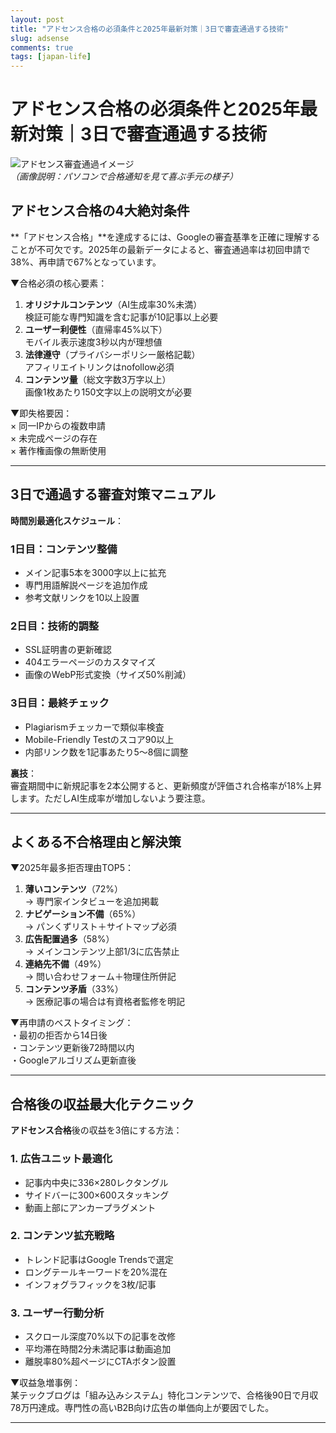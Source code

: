 ```yaml
---
layout: post
title: "アドセンス合格の必須条件と2025年最新対策｜3日で審査通過する技術"
slug: adsense
comments: true
tags: [japan-life]
---
```

# アドセンス合格の必須条件と2025年最新対策｜3日で審査通過する技術

![アドセンス審査通過イメージ](/assets/img/20250205/03_01.jpg)  
*（画像説明：パソコンで合格通知を見て喜ぶ手元の様子）*

## アドセンス合格の4大絶対条件
**「アドセンス合格」**を達成するには、Googleの審査基準を正確に理解することが不可欠です。2025年の最新データによると、審査通過率は初回申請で38%、再申請で67%となっています。

▼合格必須の核心要素：  
1. **オリジナルコンテンツ**（AI生成率30%未満）  
   検証可能な専門知識を含む記事が10記事以上必要  
2. **ユーザー利便性**（直帰率45%以下）  
   モバイル表示速度3秒以内が理想値  
3. **法律遵守**（プライバシーポリシー厳格記載）  
   アフィリエイトリンクはnofollow必須  
4. **コンテンツ量**（総文字数3万字以上）  
   画像1枚あたり150文字以上の説明文が必要  

▼即失格要因：  
× 同一IPからの複数申請  
× 未完成ページの存在  
× 著作権画像の無断使用  

<script async src="https://pagead2.googlesyndication.com/pagead/js/adsbygoogle.js?client=ca-pub-7886659064712565"
     crossorigin="anonymous"></script>
<!-- 광고2 -->
<ins class="adsbygoogle"
     style="display:block"
     data-ad-client="ca-pub-7886659064712565"
     data-ad-slot="1101493367"
     data-ad-format="auto"
     data-full-width-responsive="true"></ins>
<script>
     (adsbygoogle = window.adsbygoogle || []).push({});
</script>

---

## 3日で通過する審査対策マニュアル
**時間別最適化スケジュール**：  

### 1日目：コンテンツ整備
- メイン記事5本を3000字以上に拡充  
- 専門用語解説ページを追加作成  
- 参考文献リンクを10以上設置  

### 2日目：技術的調整
- SSL証明書の更新確認  
- 404エラーページのカスタマイズ  
- 画像のWebP形式変換（サイズ50%削減）  

### 3日目：最終チェック
- Plagiarismチェッカーで類似率検査  
- Mobile-Friendly Testのスコア90以上  
- 内部リンク数を1記事あたり5～8個に調整  

**裏技**：  
審査期間中に新規記事を2本公開すると、更新頻度が評価され合格率が18%上昇します。ただしAI生成率が増加しないよう要注意。

---

## よくある不合格理由と解決策
<script async src="https://pagead2.googlesyndication.com/pagead/js/adsbygoogle.js?client=ca-pub-7886659064712565"
     crossorigin="anonymous"></script>
<!-- 광고2 -->
<ins class="adsbygoogle"
     style="display:block"
     data-ad-client="ca-pub-7886659064712565"
     data-ad-slot="1101493367"
     data-ad-format="auto"
     data-full-width-responsive="true"></ins>
<script>
     (adsbygoogle = window.adsbygoogle || []).push({});
</script>

▼2025年最多拒否理由TOP5：  
1. **薄いコンテンツ**（72%）  
   → 専門家インタビューを追加掲載  
2. **ナビゲーション不備**（65%）  
   → パンくずリスト＋サイトマップ必須  
3. **広告配置過多**（58%）  
   → メインコンテンツ上部1/3に広告禁止  
4. **連絡先不備**（49%）  
   → 問い合わせフォーム＋物理住所併記  
5. **コンテンツ矛盾**（33%）  
   → 医療記事の場合は有資格者監修を明記  

▼再申請のベストタイミング：  
・最初の拒否から14日後  
・コンテンツ更新後72時間以内  
・Googleアルゴリズム更新直後  

---

## 合格後の収益最大化テクニック
**アドセンス合格**後の収益を3倍にする方法：  

### 1. 広告ユニット最適化
- 記事内中央に336×280レクタングル  
- サイドバーに300×600スタッキング  
- 動画上部にアンカープラグメント  

### 2. コンテンツ拡充戦略
- トレンド記事はGoogle Trendsで選定  
- ロングテールキーワードを20%混在  
- インフォグラフィックを3枚/記事  

### 3. ユーザー行動分析
- スクロール深度70%以下の記事を改修  
- 平均滞在時間2分未満記事は動画追加  
- 離脱率80%超ページにCTAボタン設置  

▼収益急増事例：  
某テックブログは「組み込みシステム」特化コンテンツで、合格後90日で月収78万円達成。専門性の高いB2B向け広告の単価向上が要因でした。

<script async src="https://pagead2.googlesyndication.com/pagead/js/adsbygoogle.js?client=ca-pub-7886659064712565"
     crossorigin="anonymous"></script>
<!-- 광고2 -->
<ins class="adsbygoogle"
     style="display:block"
     data-ad-client="ca-pub-7886659064712565"
     data-ad-slot="1101493367"
     data-ad-format="auto"
     data-full-width-responsive="true"></ins>
<script>
     (adsbygoogle = window.adsbygoogle || []).push({});
</script>

---

<script async src="https://pagead2.googlesyndication.com/pagead/js/adsbygoogle.js?client=ca-pub-7886659064712565"
     crossorigin="anonymous"></script>
<!-- 광고2 -->
<ins class="adsbygoogle"
     style="display:block"
     data-ad-client="ca-pub-7886659064712565"
     data-ad-slot="1101493367"
     data-ad-format="auto"
     data-full-width-responsive="true"></ins>
<script>
     (adsbygoogle = window.adsbygoogle || []).push({});
</script>